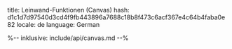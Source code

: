 title: Leinwand-Funktionen (Canvas)
hash: d1c1d7d97540d3cd4f9fb443896a7688c18b8f473c6acf367e4c64b4faba0e82
locale: de
language: German

%-- inklusive: include/api/canvas.md --%
